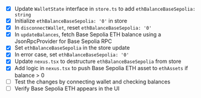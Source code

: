 - [x] Update `WalletState` interface in `store.ts` to add `ethBalanceBaseSepolia: string`
- [x] Initialize `ethBalanceBaseSepolia: '0'` in store
- [x] In `disconnectWallet`, reset `ethBalanceBaseSepolia: '0'`
- [x] In `updateBalances`, fetch Base Sepolia ETH balance using a JsonRpcProvider for Base Sepolia RPC
- [x] Set `ethBalanceBaseSepolia` in the store update
- [x] In error case, set `ethBalanceBaseSepolia: '0'`
- [x] Update `nexus.tsx` to destructure `ethBalanceBaseSepolia` from store
- [x] Add logic in `nexus.tsx` to push Base Sepolia ETH asset to `ethAssets` if balance > 0
- [ ] Test the changes by connecting wallet and checking balances
- [ ] Verify Base Sepolia ETH appears in the UI
